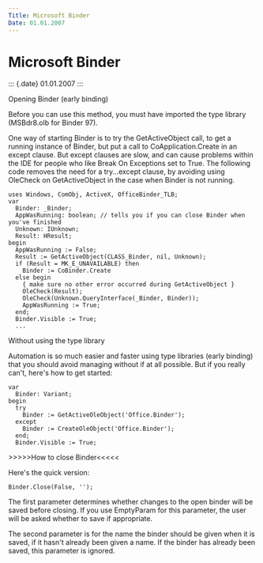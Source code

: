 ```yaml
---
Title: Microsoft Binder
Date: 01.01.2007
---
```



Microsoft Binder
================

::: {.date}
01.01.2007
:::

Opening Binder (early binding)

Before you can use this method, you must have imported the type library
(MSBdr8.olb for Binder 97).

One way of starting Binder is to try the GetActiveObject call, to get a
running instance of Binder, but put a call to CoApplication.Create in an
except clause. But except clauses are slow, and can cause problems
within the IDE for people who like Break On Exceptions set to True. The
following code removes the need for a try...except clause, by avoiding
using OleCheck on GetActiveObject in the case when Binder is not
running.

    uses Windows, ComObj, ActiveX, OfficeBinder_TLB;
    var 
      Binder: _Binder;
      AppWasRunning: boolean; // tells you if you can close Binder when you've finished
      Unknown: IUnknown; 
      Result: HResult; 
    begin 
      AppWasRunning := False;
      Result := GetActiveObject(CLASS_Binder, nil, Unknown);
      if (Result = MK_E_UNAVAILABLE) then
        Binder := CoBinder.Create
      else begin
        { make sure no other error occurred during GetActiveObject }
        OleCheck(Result);
        OleCheck(Unknown.QueryInterface(_Binder, Binder));
        AppWasRunning := True;
      end;
      Binder.Visible := True;
      ...

Without using the type library

Automation is so much easier and faster using type libraries (early
binding) that you should avoid managing without if at all possible. But
if you really can\'t, here\'s how to get started:

    var 
      Binder: Variant; 
    begin 
      try 
        Binder := GetActiveOleObject('Office.Binder');    
      except 
        Binder := CreateOleObject('Office.Binder');    
      end; 
      Binder.Visible := True; 

 

 

\>\>\>\>\>How to close Binder\<\<\<\<\<

Here\'s the quick version:

    Binder.Close(False, ''); 

 

The first parameter determines whether changes to the open binder will
be saved before closing. If you use EmptyParam for this parameter, the
user will be asked whether to save if appropriate.

The second parameter is for the name the binder should be given when it
is saved, if it hasn\'t already been given a name. If the binder has
already been saved, this parameter is ignored.
